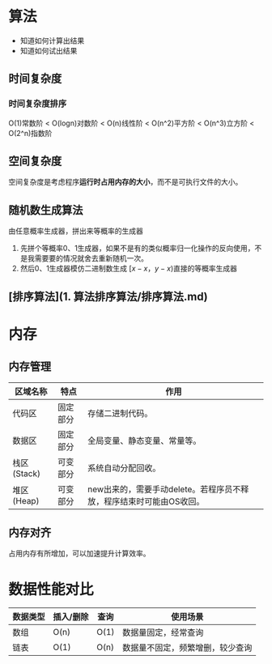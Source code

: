 # 算法
- 知道如何计算出结果
- 知道如何试出结果

## 时间复杂度
### 时间复杂度排序
O(1)常数阶 < O(logn)对数阶 < O(n)线性阶 < O(n^2)平方阶 < O(n^3)立方阶 < O(2^n)指数阶
## 空间复杂度
空间复杂度是考虑程序**运行时占用内存的大小**，而不是可执行文件的大小。

## 随机数生成算法
由任意概率生成器，拼出来等概率的生成器
1. 先拼个等概率0、1生成器，如果不是有的类似概率归一化操作的反向使用，不是我需要要的情况就舍去重新随机一次。
2. 然后0、1生成器模仿二进制数生成 $[x-x，y-x)$直接的等概率生成器

## [排序算法](1. 算法排序算法/排序算法.md)


# 内存
## 内存管理
区域名称|特点|作用
-|-|-
代码区|固定部分|存储二进制代码。
数据区|固定部分|全局变量、静态变量、常量等。
栈区(Stack) |可变部分|系统自动分配回收。
堆区(Heap)|可变部分|new出来的，需要手动delete。若程序员不释放，程序结束时可能由OS收回。


## 内存对齐
占用内存有所增加，可以加速提升计算效率。

# 数据性能对比
数据类型|插入/删除|查询|使用场景
-|-|-|-
数组|O(n)|O(1)|数据量固定，经常查询
链表|O(1)|O(n)|数据量不固定，频繁增删，较少查询